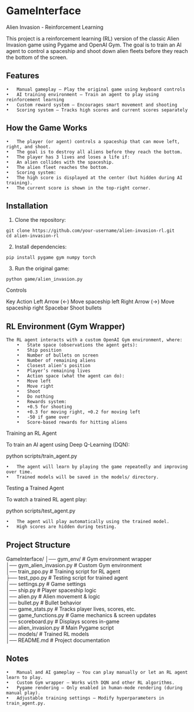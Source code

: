 # GameInterface

Alien Invasion - Reinforcement Learning

This project is a reinforcement learning (RL) version of the classic Alien Invasion game using Pygame and OpenAI Gym. The goal is to train an AI agent to control a spaceship and shoot down alien fleets before they reach the bottom of the screen.

## Features
	•	Manual gameplay – Play the original game using keyboard controls
	•	AI training environment – Train an agent to play using reinforcement learning
	•	Custom reward system – Encourages smart movement and shooting
	•	Scoring system – Tracks high scores and current scores separately

## How the Game Works
	•	The player (or agent) controls a spaceship that can move left, right, and shoot.
	•	The goal is to destroy all aliens before they reach the bottom.
	•	The player has 3 lives and loses a life if:
	•	An alien collides with the spaceship.
	•	The alien fleet reaches the bottom.
	•	Scoring system:
	•	The high score is displayed at the center (but hidden during AI training).
	•	The current score is shown in the top-right corner.

## Installation
  1.	Clone the repository:

    git clone https://github.com/your-username/alien-invasion-rl.git
    cd alien-invasion-rl


  2.	Install dependencies:

    pip install pygame gym numpy torch


  3.	Run the original game:

    python game/alien_invasion.py



Controls

Key	Action
Left Arrow (←)	Move spaceship left
Right Arrow (→)	Move spaceship right
Spacebar	Shoot bullets

## RL Environment (Gym Wrapper)

    The RL agent interacts with a custom OpenAI Gym environment, where:
    	•	State space (observations the agent gets):
    	•	Ship position
    	•	Number of bullets on screen
    	•	Number of remaining aliens
    	•	Closest alien’s position
    	•	Player’s remaining lives
    	•	Action space (what the agent can do):
    	•	Move left
    	•	Move right
    	•	Shoot
    	•	Do nothing
    	•	Rewards system:
    	•	+0.5 for shooting
    	•	+0.3 for moving right, +0.2 for moving left
    	•	-50 if game over
    	•	Score-based rewards for hitting aliens

Training an RL Agent

To train an AI agent using Deep Q-Learning (DQN):

python scripts/train_agent.py

	•	The agent will learn by playing the game repeatedly and improving over time.
	•	Trained models will be saved in the models/ directory.

Testing a Trained Agent

To watch a trained RL agent play:

python scripts/test_agent.py

	•	The agent will play automatically using the trained model.
	•	High scores are hidden during testing.

## Project Structure

GameInterface/
│── gym_env/               # Gym environment wrapper  
│── gym_alien_invasion.py  # Custom Gym environment                
│── train_ppo.py           # Training script for RL agent  
├── test_ppo.py            # Testing script for trained agent                
│── settings.py            # Game settings  
│── ship.py                # Player spaceship logic  
│── alien.py               # Alien movement & logic  
│── bullet.py              # Bullet behavior  
│── game_stats.py          # Tracks player lives, scores, etc.  
│── game_functions.py      # Game mechanics & screen updates  
│── scoreboard.py          # Displays scores in-game  
│── alien_invasion.py      # Main Pygame script  
│── models/                # Trained RL models  
│── README.md              # Project documentation  

## Notes
	•	Manual and AI gameplay – You can play manually or let an RL agent learn to play.
	•	Custom Gym wrapper – Works with DQN and other RL algorithms.
	•	Pygame rendering – Only enabled in human-mode rendering (during manual play).
	•	Adjustable training settings – Modify hyperparameters in train_agent.py.
